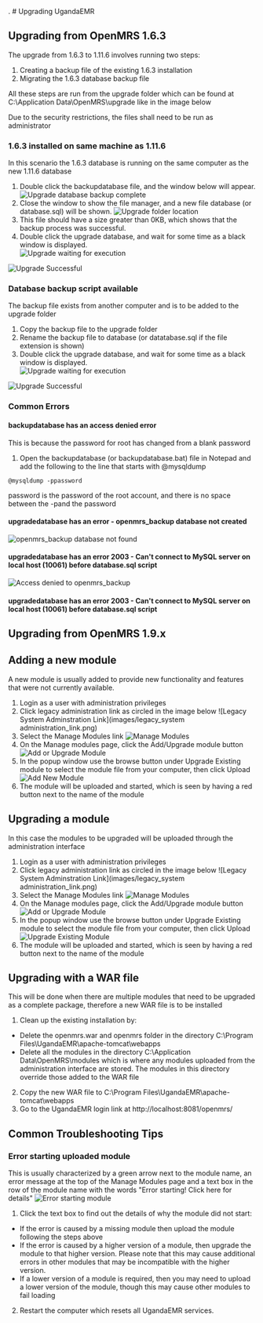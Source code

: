 . # Upgrading UgandaEMR 
## Upgrading from OpenMRS 1.6.3
The upgrade from 1.6.3 to 1.11.6 involves running two steps:
1. Creating a backup file of the existing 1.6.3 installation 
2. Migrating the 1.6.3 database backup file 

All these steps are run from the upgrade folder which can be found at C:\Application Data\OpenMRS\upgrade like in the image below 

Due to the security restrictions, the files shall need to be run as administrator 
### 1.6.3 installed on same machine as 1.11.6 
In this scenario the 1.6.3 database is running on the same computer as the new 1.11.6 database 

1. Double click the backupdatabase file, and the window below will appear. 
![Upgrade database backup complete](images/upgrade/upgrade_database_backup_completed.png)
2. Close the window to show the file manager, and a new file database (or database.sql) will be shown.
![Upgrade folder location](images/upgrade/upgrade_folder_with_backup_file.png)
3. This file should have a size greater than 0KB, which shows that the backup process was successful.
4. Double click the upgrade database, and wait for some time as a black window is displayed.   
![Upgrade waiting for execution](images/upgrade/upgrade_waiting_for_script_to_execute.png)

![Upgrade Successful](images/upgrade/upgrade_successful.png)
### Database backup script available 
The backup file exists from another computer and is to be added to the upgrade folder

1. Copy the backup file to the upgrade folder
2. Rename the backup file to database (or datatabase.sql if the file extension is shown)
3. Double click the upgrade database, and wait for some time as a black window is displayed.   
![Upgrade waiting for execution](images/upgrade/upgrade_waiting_for_script_to_execute.png)

![Upgrade Successful](images/upgrade/upgrade_successful.png)


 
### Common Errors
#### backupdatabase has an access denied error
This is because the password for root has changed from a blank password
1. Open the backupdatabase (or backupdatabase.bat) file in Notepad and add the following to the line that starts with @mysqldump 

`@mysqldump -ppassword`

password is the password of the root account, and there is no space between the -pand the password

#### upgradedatabase has an error - openmrs_backup database not created
![openmrs_backup database not found](images/upgrade/upgrade_error_openmrs_backup_not_found.png)
#### upgradedatabase has an error 2003 - Can't connect to MySQL server on local host (10061) before database.sql script 
![Access denied to openmrs_backup](images/upgrade/upgrade_access_denied_to_openmrs_backup.png)
#### upgradedatabase has an error 2003 - Can't connect to MySQL server on local host (10061) before database.sql script 

## Upgrading from OpenMRS 1.9.x
## Adding a new module
A new module is usually added to provide new functionality and features that were not currently available. 
1. Login as a user with administration privileges
2. Click legacy administration link as circled in the image below
![Legacy System Adminstration Link](images/legacy_system administration_link.png)
3. Select the Manage Modules link 
![Manage Modules](images/manage_modules_link.png)
4. On the Manage modules page, click the Add/Upgrade module button
![Add or Upgrade Module](images/add_or_upgrade_module_button.png)
5. In the popup window use the browse button under Upgrade Existing module to select the module file from your computer, then click Upload
![Add New Module](images/upload_new_module.png)
6. The module will be uploaded and started, which is seen by having a red button next to the name of the module 

## Upgrading a module
In this case the modules to be upgraded will be uploaded through the administration interface
1. Login as a user with administration privileges
2. Click legacy administration link as circled in the image below
![Legacy System Adminstration Link](images/legacy_system administration_link.png)
3. Select the Manage Modules link 
![Manage Modules](images/manage_modules_link.png)
4. On the Manage modules page, click the Add/Upgrade module button
![Add or Upgrade Module](images/add_or_upgrade_module_button.png)
5. In the popup window use the browse button under Upgrade Existing module to select the module file from your computer, then click Upload
![Upgrade Existing Module](images/upgrade_existing_module.png)
6. The module will be uploaded and started, which is seen by having a red button next to the name of the module 

## Upgrading with a WAR file 
This will be done when there are multiple modules that need to be upgraded as a complete package, therefore a new WAR file is to be installed
1. Clean up the existing installation by: 
  * Delete the openmrs.war and openmrs folder in the directory C:\Program Files\UgandaEMR\apache-tomcat\webapps  
  * Delete all the modules in the directory C:\Application Data\OpenMRS\modules which is where any modules uploaded from the administration interface are stored. The modules in this directory override those added to the WAR file 
2. Copy the new WAR file to C:\Program Files\UgandaEMR\apache-tomcat\webapps  
3. Go to the UgandaEMR login link at http://localhost:8081/openmrs/ 

## Common Troubleshooting Tips
### Error starting uploaded module
This is usually characterized by a green arrow next to the module name, an error message at the top of the Manage Modules page and a text box in the row of the module name with the words "Error starting! Click here for details"
![Error starting module](images/error_starting_module.png)
1. Click the text box to find out the details of why the module did not start:
  - If the error is caused by a missing module then upload the module following the steps above
  - If the error is caused by a higher version of a module, then upgrade the module to that higher version. Please note that this may cause additional errors in other modules that may be incompatible with the higher version.
  - If a lower version of a module is required, then you may need to upload a lower version of the module, though this may cause other modules to fail loading  
2.  Restart the computer which resets all UgandaEMR services.
